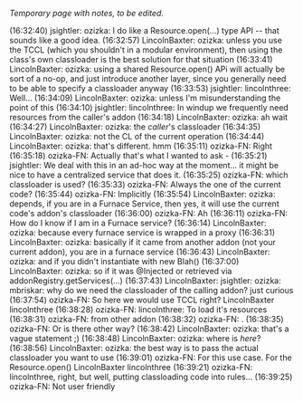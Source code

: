 _Temporary page with notes, to be edited._

(16:32:40) jsightler: ozizka: I do like a Resource.open(...) type API -- that sounds like a good idea.
(16:32:57) LincolnBaxter: ozizka: unless you use the TCCL (which you shouldn't in a modular environment), then using the class's own classloader is the best solution for that situation
(16:33:41) LincolnBaxter: ozizka: using a shared Resource.open() APi will actually be sort of a no-op, and just introduce another layer, since you generally need to be able to specify a classloader anyway
(16:33:53) jsightler: lincolnthree: Well...
(16:34:09) LincolnBaxter: ozizka: unless I'm misunderstanding the point of this
(16:34:10) jsightler: lincolnthree: In windup we frequently need resources from the caller's addon
(16:34:18) LincolnBaxter: ozizka: ah wait
(16:34:27) LincolnBaxter: ozizka: the *caller*'s classloader
(16:34:35) LincolnBaxter: ozizka: not the CL of the current operation
(16:34:44) LincolnBaxter: ozizka: that's different. hmm
(16:35:11) ozizka-FN: Right
(16:35:18) ozizka-FN: Actually that's what I wanted to ask -
(16:35:21) jsightler: We deal with this in an ad-hoc way at the moment... it might be nice to have a centralized service that does it.
(16:35:25) ozizka-FN: which classloader is used?
(16:35:33) ozizka-FN: Always the one of the current code?
(16:35:44) ozizka-FN: Implicitly
(16:35:54) LincolnBaxter: ozizka: depends, if you are in a Furnace Service, then yes, it will use the current code's addon's classloader
(16:36:00) ozizka-FN: Ah
(16:36:11) ozizka-FN: How do I know if I am in a Furnace service?
(16:36:14) LincolnBaxter: ozizka: because every furnace service is wrapped in a proxy
(16:36:31) LincolnBaxter: ozizka: basically if it came from another addon (not your current addon), you are in a furnace service
(16:36:43) LincolnBaxter: ozizka: and if you didn't instantiate with new Blah()
(16:37:00) LincolnBaxter: ozizka: so if it was @Injected or retrieved via addonRegistry.getServices(...)
(16:37:43) LincolnBaxter: jsightler: ozizka: mbriskar: why do we need the classloader of the calling addon? just curious
(16:37:54) ozizka-FN: So here we would use TCCL right?
LincolnBaxter lincolnthree 
(16:38:28) ozizka-FN: lincolnthree:  To load it's resources
(16:38:31) ozizka-FN: from other addon
(16:38:32) ozizka-FN: .
(16:38:35) ozizka-FN: Or is there other way?
(16:38:42) LincolnBaxter: ozizka: that's a vague statement ;)
(16:38:48) LincolnBaxter: ozizka: where is *here*?
(16:38:56) LincolnBaxter: ozizka: the best way is to pass the actual classloader you want to use
(16:39:01) ozizka-FN: For this use case. For the Resource.open()
LincolnBaxter lincolnthree 
(16:39:21) ozizka-FN: lincolnthree, right, but well, putting classloading code into rules...
(16:39:25) ozizka-FN: Not user friendly